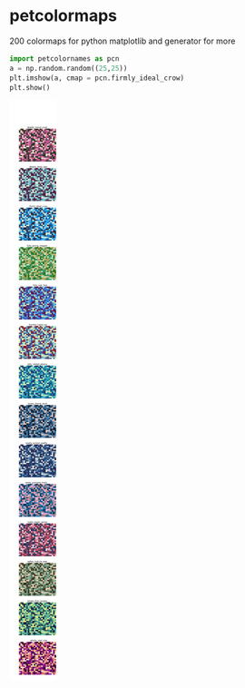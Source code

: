 # petcolormaps
200 colormaps for python matplotlib and generator for more

```python
import petcolornames as pcn
a = np.random.random((25,25))
plt.imshow(a, cmap = pcn.firmly_ideal_crow)
plt.show()
```

![Example colormaps](https://raw.githubusercontent.com/juliusbierk/petcolormaps/master/some_colormaps_random.png)
